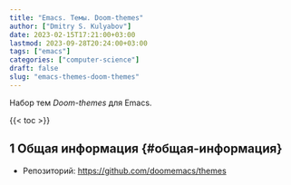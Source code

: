 ```yaml
---
title: "Emacs. Темы. Doom-themes"
author: ["Dmitry S. Kulyabov"]
date: 2023-02-15T17:21:00+03:00
lastmod: 2023-09-28T20:24:00+03:00
tags: ["emacs"]
categories: ["computer-science"]
draft: false
slug: "emacs-themes-doom-themes"
---
```


Набор тем _Doom-themes_ для Emacs.

<!--more-->

{{< toc >}}


## <span class="section-num">1</span> Общая информация {#общая-информация}

-   Репозиторий: <https://github.com/doomemacs/themes>
